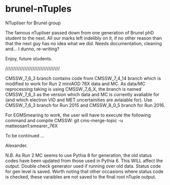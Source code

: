 brunel-nTuples
==============

NTupliser for Brunel group

The famous nTupliser passed down from one generation of Brunel phD student to the next. 
All our marks left indelibly on it, if no other reason than that the next guy has no idea what we did.
Needs documentation, cleaning and... I dunno, re-writing?

Enjoy, future students.

//////////////////////////////////


CMSSW_7_6_3 branch contains code from CMSSW_7_4_14 branch which is modified to work for Run 2 miniAOD 76X data and MC.
As data/MC reprocessing taking is using CMSSW_7_6_X, the branch is named CMSSW_7_6_3 as the version which data and MC is currently avaliable for (and which electron VID and MET uncertainities are avlaiable for).
Use CMSSW_7_6_3 branch for Run 2015 and CMSSW_8_0_5 branch for Run 2016.

For EGMSmearing to work, the user will have to execute the following command and compile CMSSW:
git cms-merge-topic -u matteosan1:smearer_76X


To be continued ...

Alexander.

N.B. As Run 2 MC seems to use Pythia 8 for generation, the old status codes have been updated from those used in Pythia 6. This WILL affect the output. Double check generator used if running over old data. 
Status code for gen level is saved. Worth noting that other occasions where status code is checked, these varaibles are not saved to the final root nTuple output. 
